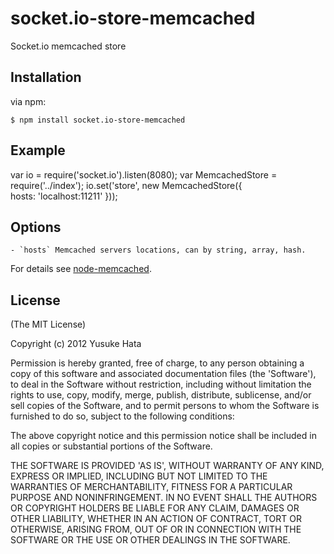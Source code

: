 # socket.io-store-memcached

  Socket.io memcached store

## Installation

  via npm:

    $ npm install socket.io-store-memcached

## Example

  var io = require('socket.io').listen(8080);
  var MemcachedStore = require('../index');
  io.set('store', new MemcachedStore({                                                                                                                                                                             
    hosts: 'localhost:11211'
  }));

## Options

    - `hosts` Memcached servers locations, can by string, array, hash.

  For details see [node-memcached](http://github.com/3rd-Eden/node-memcached).

## License 

(The MIT License)

Copyright (c) 2012 Yusuke Hata

Permission is hereby granted, free of charge, to any person obtaining
a copy of this software and associated documentation files (the
'Software'), to deal in the Software without restriction, including
without limitation the rights to use, copy, modify, merge, publish,
distribute, sublicense, and/or sell copies of the Software, and to
permit persons to whom the Software is furnished to do so, subject to
the following conditions:

The above copyright notice and this permission notice shall be
included in all copies or substantial portions of the Software.

THE SOFTWARE IS PROVIDED 'AS IS', WITHOUT WARRANTY OF ANY KIND,
EXPRESS OR IMPLIED, INCLUDING BUT NOT LIMITED TO THE WARRANTIES OF
MERCHANTABILITY, FITNESS FOR A PARTICULAR PURPOSE AND NONINFRINGEMENT.
IN NO EVENT SHALL THE AUTHORS OR COPYRIGHT HOLDERS BE LIABLE FOR ANY
CLAIM, DAMAGES OR OTHER LIABILITY, WHETHER IN AN ACTION OF CONTRACT,
TORT OR OTHERWISE, ARISING FROM, OUT OF OR IN CONNECTION WITH THE
SOFTWARE OR THE USE OR OTHER DEALINGS IN THE SOFTWARE.
